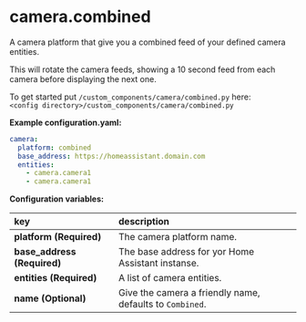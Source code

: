 # camera.combined

A camera platform that give you a combined feed of your defined camera entities.

This will rotate the camera feeds, showing a 10 second feed from each camera before displaying the next one.
  
To get started put `/custom_components/camera/combined.py` here:  
`<config directory>/custom_components/camera/combined.py`  
  
**Example configuration.yaml:**

```yaml
camera:
  platform: combined
  base_address: https://homeassistant.domain.com
  entities:
    - camera.camera1
    - camera.camera1
```

**Configuration variables:**  

key | description  
:--- | :---  
**platform (Required)** | The camera platform name.  
**base_address (Required)** | The base address for yor Home Assistant instanse.
**entities (Required)** | A list of camera entities.
**name (Optional)** | Give the camera a friendly name, defaults to `Combined`.
